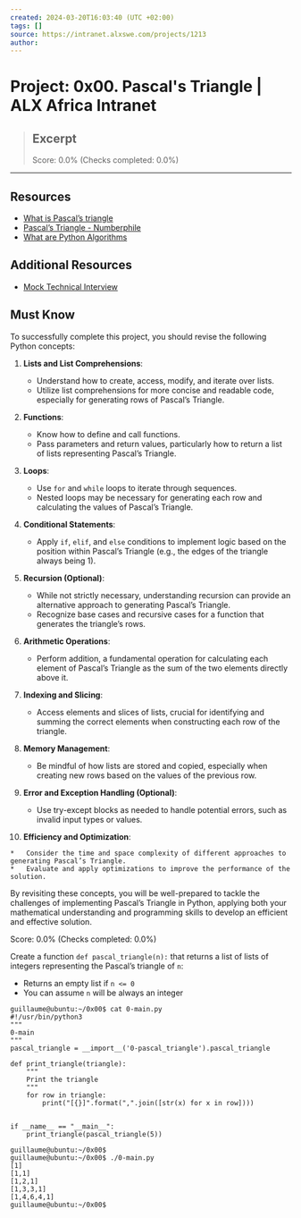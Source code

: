 ```yaml
---
created: 2024-03-20T16:03:40 (UTC +02:00)
tags: []
source: https://intranet.alxswe.com/projects/1213
author: 
---
```


# Project: 0x00. Pascal's Triangle | ALX Africa Intranet

> ## Excerpt
> Score: 0.0% (Checks completed: 0.0%)

---

Resources
---------

*   [What is Pascal’s triangle](https://www.cuemath.com/algebra/pascals-triangle/ "What is Pascal's triangle")
*   [Pascal’s Triangle - Numberphile](https://www.youtube.com/watch?v=0iMtlus-afo "Pascal's Triangle - Numberphile")
*   [What are Python Algorithms](https://builtin.com/data-science/python-algorithms "What are Python Algorithms")

Additional Resources
--------------------

*   [Mock Technical Interview](https://www.youtube.com/watch?feature=shared&v=1qw5ITr3k9E "Mock Technical Interview")

Must Know
---------

To successfully complete this project, you should revise the following Python concepts:

1.  **Lists and List Comprehensions**:
    
    *   Understand how to create, access, modify, and iterate over lists.
    *   Utilize list comprehensions for more concise and readable code, especially for generating rows of Pascal’s Triangle.
2.  **Functions**:
    
    *   Know how to define and call functions.
    *   Pass parameters and return values, particularly how to return a list of lists representing Pascal’s Triangle.
3.  **Loops**:
    
    *   Use `for` and `while` loops to iterate through sequences.
    *   Nested loops may be necessary for generating each row and calculating the values of Pascal’s Triangle.
4.  **Conditional Statements**:
    
    *   Apply `if`, `elif`, and `else` conditions to implement logic based on the position within Pascal’s Triangle (e.g., the edges of the triangle always being 1).
5.  **Recursion (Optional)**:
    
    *   While not strictly necessary, understanding recursion can provide an alternative approach to generating Pascal’s Triangle.
    *   Recognize base cases and recursive cases for a function that generates the triangle’s rows.
6.  **Arithmetic Operations**:
    
    *   Perform addition, a fundamental operation for calculating each element of Pascal’s Triangle as the sum of the two elements directly above it.
7.  **Indexing and Slicing**:
    
    *   Access elements and slices of lists, crucial for identifying and summing the correct elements when constructing each row of the triangle.
8.  **Memory Management**:
    
    *   Be mindful of how lists are stored and copied, especially when creating new rows based on the values of the previous row.
9.  **Error and Exception Handling (Optional)**:
    
    *   Use try-except blocks as needed to handle potential errors, such as invalid input types or values.
10.  **Efficiency and Optimization**:
    
    *   Consider the time and space complexity of different approaches to generating Pascal’s Triangle.
    *   Evaluate and apply optimizations to improve the performance of the solution.

By revisiting these concepts, you will be well-prepared to tackle the challenges of implementing Pascal’s Triangle in Python, applying both your mathematical understanding and programming skills to develop an efficient and effective solution.

Score: 0.0% (Checks completed: 0.0%)

Create a function `def pascal_triangle(n):` that returns a list of lists of integers representing the Pascal’s triangle of `n`:

-   Returns an empty list if `n <= 0`
-   You can assume `n` will be always an integer

```
guillaume@ubuntu:~/0x00$ cat 0-main.py
#!/usr/bin/python3
"""
0-main
"""
pascal_triangle = __import__('0-pascal_triangle').pascal_triangle

def print_triangle(triangle):
    """
    Print the triangle
    """
    for row in triangle:
        print("[{}]".format(",".join([str(x) for x in row])))


if __name__ == "__main__":
    print_triangle(pascal_triangle(5))

guillaume@ubuntu:~/0x00$ 
guillaume@ubuntu:~/0x00$ ./0-main.py
[1]
[1,1]
[1,2,1]
[1,3,3,1]
[1,4,6,4,1]
guillaume@ubuntu:~/0x00$ 
```
